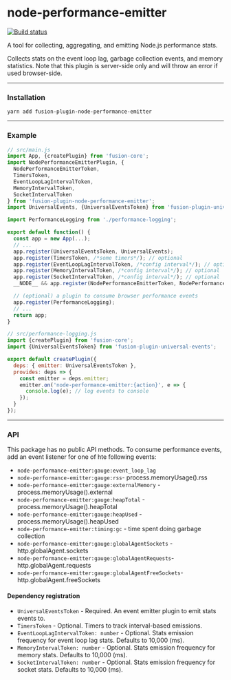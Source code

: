 # node-performance-emitter

[![Build status](https://badge.buildkite.com/cd218d02957b19e9397231aea7fe019ea61f5e50225d7a47a8.svg?branch=master)](https://buildkite.com/uberopensource/fusion-plugin-node-performance-emitter)

A tool for collecting, aggregating, and emitting Node.js performance stats.

Collects stats on the event loop lag, garbage collection events, and memory statistics.  Note that this plugin is server-side only and will throw an error if used browser-side.

---

### Installation

```
yarn add fusion-plugin-node-performance-emitter
```

---

### Example

```js
// src/main.js
import App, {createPlugin} from 'fusion-core';
import NodePerformanceEmitterPlugin, {
  NodePerformanceEmitterToken,
  TimersToken,
  EventLoopLagIntervalToken,
  MemoryIntervalToken,
  SocketIntervalToken
} from 'fusion-plugin-node-performance-emitter';
import UniversalEvents, {UniversalEventsToken} from 'fusion-plugin-universal-events';

import PerformanceLogging from './performance-logging';

export default function() {
  const app = new App(...);
  // ...
  app.register(UniversalEventsToken, UniversalEvents);
  app.register(TimersToken, /*some timers*/); // optional
  app.register(EventLoopLagIntervalToken, /*config interval*/); // optional
  app.register(MemoryIntervalToken, /*config interval*/); // optional
  app.register(SocketIntervalToken, /*config interval*/); // optional
  __NODE__ && app.register(NodePerformanceEmitterToken, NodePerformanceEmitterPlugin);

  // (optional) a plugin to consume browser performance events
  app.register(PerformanceLogging);
  // ...
  return app;
}

// src/performance-logging.js
import {createPlugin} from 'fusion-core';
import {UniversalEventsToken} from 'fusion-plugin-universal-events';

export default createPlugin({
  deps: { emitter: UniversalEventsToken },
  provides: deps => {
    const emitter = deps.emitter;
    emitter.on('node-performance-emitter:{action}', e => {
      console.log(e); // log events to console
    });
  }
});
```

---

### API

This package has no public API methods. To consume performance events, add an event listener for one of hte following events:

- `node-performance-emitter:gauge:event_loop_lag`
- `node-performance-emitter:gauge:rss`- process.memoryUsage().rss
- `node-performance-emitter:gauge:externalMemory` - process.memoryUsage().external
- `node-performance-emitter:gauge:heapTotal` - process.memoryUsage().heapTotal
- `node-performance-emitter:gauge:heapUsed` - process.memoryUsage().heapUsed
- `node-performance-emitter:timing:gc` - time spent doing garbage collection
- `node-performance-emitter:gauge:globalAgentSockets` - http.globalAgent.sockets
- `node-performance-emitter:gauge:globalAgentRequests`- http.globalAgent.requests
- `node-performance-emitter:gauge:globalAgentFreeSockets`- http.globalAgent.freeSockets

#### Dependency registration

- `UniversalEventsToken` - Required. An event emitter plugin to emit stats events to.
- `TimersToken` - Optional. Timers to track interval-based emissions.
- `EventLoopLagIntervalToken: number` - Optional. Stats emission frequency for event loop lag stats. Defaults to 10,000 (ms).
- `MemoryIntervalToken: number` - Optional. Stats emission frequency for memory stats. Defaults to 10,000 (ms).
- `SocketIntervalToken: number` - Optional. Stats emission frequency for socket stats. Defaults to 10,000 (ms).

